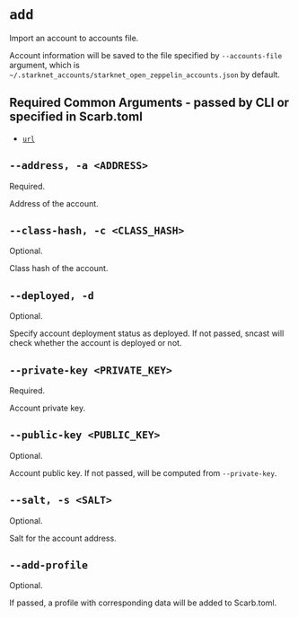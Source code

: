# `add`
Import an account to accounts file.

Account information will be saved to the file specified by `--accounts-file` argument,
which is `~/.starknet_accounts/starknet_open_zeppelin_accounts.json` by default.

## Required Common Arguments - passed by CLI or specified in Scarb.toml

* [`url`](../common.md#--url--u-rpc_url)

## `--address, -a <ADDRESS>`
Required.

Address of the account.

## `--class-hash, -c <CLASS_HASH>`
Optional.

Class hash of the account.

## `--deployed, -d`
Optional.

Specify account deployment status as deployed.
If not passed, sncast will check whether the account is deployed or not.

## `--private-key <PRIVATE_KEY>`
Required.

Account private key.

## `--public-key <PUBLIC_KEY>`
Optional.

Account public key.
If not passed, will be computed from `--private-key`.

## `--salt, -s <SALT>`
Optional.

Salt for the account address.

## `--add-profile`
Optional.

If passed, a profile with corresponding data will be added to Scarb.toml.
